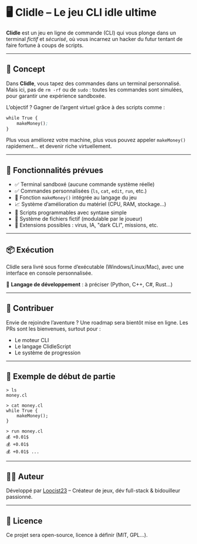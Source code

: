 # 🖥️ Clidle – Le jeu CLI idle ultime

**Clidle** est un jeu en ligne de commande (CLI) qui vous plonge dans un terminal *fictif* et *sécurisé*, où vous incarnez un hacker du futur tentant de faire fortune à coups de scripts.

---

## 🧠 Concept

Dans **Clidle**, vous tapez des commandes dans un terminal personnalisé. Mais ici, pas de `rm -rf` ou de `sudo` : toutes les commandes sont simulées, pour garantir une expérience sandboxée.

L’objectif ? Gagner de l’argent virtuel grâce à des scripts comme :

```cl
while True {
    makeMoney();
}
```

Plus vous améliorez votre machine, plus vous pouvez appeler `makeMoney()` rapidement… et devenir riche virtuellement.

---

## 🚀 Fonctionnalités prévues

- ✅ Terminal sandboxé (aucune commande système réelle)
- ✅ Commandes personnalisées (`ls`, `cat`, `edit`, `run`, etc.)
- 💸 Fonction `makeMoney()` intégrée au langage du jeu
- 📈 Système d’amélioration du matériel (CPU, RAM, stockage…)
- 🧠 Scripts programmables avec syntaxe simple
- 🔐 Système de fichiers fictif (modulable par le joueur)
- 🧰 Extensions possibles : virus, IA, "dark CLI", missions, etc.

---

## 📦 Exécution

Clidle sera livré sous forme d’exécutable (Windows/Linux/Mac), avec une interface en console personnalisée.

📌 **Langage de développement** : à préciser (Python, C++, C#, Rust…)

---

## 👷 Contribuer

Envie de rejoindre l’aventure ? Une roadmap sera bientôt mise en ligne. Les PRs sont les bienvenues, surtout pour :
- Le moteur CLI
- Le langage ClidleScript
- Le système de progression

---

## 🧪 Exemple de début de partie

```
> ls
money.cl

> cat money.cl
while True {
    makeMoney();
}

> run money.cl
💰 +0.01$
💰 +0.01$
💰 +0.01$ ...
```

---

## 🧑‍💻 Auteur

Développé par [Loocist23](https://github.com/Loocist23) – Créateur de jeux, dév full-stack & bidouilleur passionné.

---

## 📜 Licence

Ce projet sera open-source, licence à définir (MIT, GPL…).